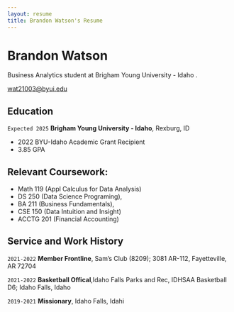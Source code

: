```yaml
---
layout: resume
title: Brandon Watson's Resume
---
```

# Brandon Watson
Business Analytics student at Brigham Young University - Idaho .

<div id="webaddress">
<a href="wat21003@byui.edu">wat21003@byui.edu</a>
<!-- https://www.monique.tech/the-art-of-markdown -->


## Education
`Expected 2025`
__Brigham Young University - Idaho__, Rexburg, ID

- 2022 BYU-Idaho Academic Grant Recipient
- 3.85 GPA


## Relevant Coursework: 
- Math 119 (Appl Calculus for Data Analysis)
- DS 250 (Data Science Programing), 
- BA 211 (Business Fundamentals),
- CSE 150 (Data Intuition and Insight)
- ACCTG 201 (Financial Accounting)

## Service and Work History

`2021-2022`
__Member Frontline__, Sam’s Club (8209); 3081 AR-112, Fayetteville, AR 72704
  
`2021-2022`
__Basketball Offical__,Idaho Falls Parks and Rec, IDHSAA Basketball D6; Idaho Falls, Idaho

`2019-2021`
__Missionary__, Idaho Falls, Idahi



<!-- ### Footer

Last updated: Dec 2022 -->



